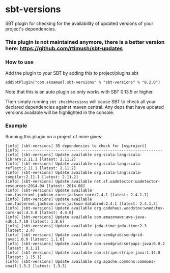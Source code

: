 sbt-versions
===========

SBT plugin for checking for the availability of updated versions of your project's dependencies.

### This plugin is not maintained anymore, there is a better version here: https://github.com/rtimush/sbt-updates

### How to use

Add the plugin to your SBT by adding this to project/plugins.sbt

```
addSbtPlugin("com.sksamuel.sbt-versions" % "sbt-versions" % "0.2.0")
```

Note that this is an auto plugin so only works with SBT 0.13.5 or higher.

Then simply running `sbt checkVersions` will cause SBT to check all your declared dependencies against maven central. Any deps that have updated versions available will be highlighted in the console.

### Example

Running this plugin on a project of mine gives:

```
[info] [sbt-versions] 35 dependencies to check for [myproject]
[info] --------------------------------------------------------------
[info] [sbt-versions] Update available org.scala-lang:scala-library:2.11.1 [latest: 2.11.2]
[info] [sbt-versions] Update available org.scala-lang:scala-reflect:2.11.1 [latest: 2.11.2]
[info] [sbt-versions] Update available org.scala-lang:scala-compiler:2.11.1 [latest: 2.11.2]
[info] [sbt-versions] Update available net.sf.uadetector:uadetector-resources:2014.04 [latest: 2014.06]
[info] [sbt-versions] Update available com.fasterxml.jackson.core:jackson-core:2.4.1 [latest: 2.4.1.1]
[info] [sbt-versions] Update available com.fasterxml.jackson.core:jackson-databind:2.4.1 [latest: 2.4.1.3]
[info] [sbt-versions] Update available org.codehaus.woodstox:woodstox-core-asl:4.3.0 [latest: 4.4.0]
[info] [sbt-versions] Update available com.amazonaws:aws-java-sdk:1.7.10 [latest: 1.8.6]
[info] [sbt-versions] Update available joda-time:joda-time:2.3 [latest: 2.4]
[info] [sbt-versions] Update available com.sendgrid:sendgrid-java:1.0.0 [latest: 1.1.0]
[info] [sbt-versions] Update available com.sendgrid:smtpapi-java:0.0.2 [latest: 0.1.1]
[info] [sbt-versions] Update available com.stripe:stripe-java:1.14.0 [latest: 1.15.1]
[info] [sbt-versions] Update available org.apache.commons:commons-email:1.3.2 [latest: 1.3.3]
```
